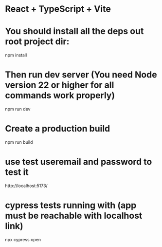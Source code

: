 # React + TypeScript + Vite

# You should install all the deps out root project dir:

npm install

# Then run dev server (You need Node version 22 or higher for all commands work properly)

npm run dev

# Create a production build

npm run build

# use test useremail and password to test it

http://localhost:5173/

# cypress tests running with (app must be reachable with localhost link)

npx cypress open
